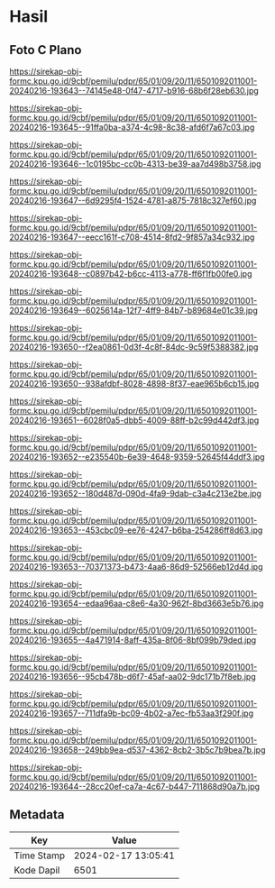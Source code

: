 # Hasil

## Foto C Plano

https://sirekap-obj-formc.kpu.go.id/9cbf/pemilu/pdpr/65/01/09/20/11/6501092011001-20240216-193643--74145e48-0f47-4717-b916-68b6f28eb630.jpg

https://sirekap-obj-formc.kpu.go.id/9cbf/pemilu/pdpr/65/01/09/20/11/6501092011001-20240216-193645--91ffa0ba-a374-4c98-8c38-afd6f7a67c03.jpg

https://sirekap-obj-formc.kpu.go.id/9cbf/pemilu/pdpr/65/01/09/20/11/6501092011001-20240216-193646--1c0195bc-cc0b-4313-be39-aa7d498b3758.jpg

https://sirekap-obj-formc.kpu.go.id/9cbf/pemilu/pdpr/65/01/09/20/11/6501092011001-20240216-193647--6d9295f4-1524-4781-a875-7818c327ef60.jpg

https://sirekap-obj-formc.kpu.go.id/9cbf/pemilu/pdpr/65/01/09/20/11/6501092011001-20240216-193647--eecc161f-c708-4514-8fd2-9f857a34c932.jpg

https://sirekap-obj-formc.kpu.go.id/9cbf/pemilu/pdpr/65/01/09/20/11/6501092011001-20240216-193648--c0897b42-b6cc-4113-a778-ff6f1fb00fe0.jpg

https://sirekap-obj-formc.kpu.go.id/9cbf/pemilu/pdpr/65/01/09/20/11/6501092011001-20240216-193649--6025614a-12f7-4ff9-84b7-b89684e01c39.jpg

https://sirekap-obj-formc.kpu.go.id/9cbf/pemilu/pdpr/65/01/09/20/11/6501092011001-20240216-193650--f2ea0861-0d3f-4c8f-84dc-9c59f5388382.jpg

https://sirekap-obj-formc.kpu.go.id/9cbf/pemilu/pdpr/65/01/09/20/11/6501092011001-20240216-193650--938afdbf-8028-4898-8f37-eae965b6cb15.jpg

https://sirekap-obj-formc.kpu.go.id/9cbf/pemilu/pdpr/65/01/09/20/11/6501092011001-20240216-193651--6028f0a5-dbb5-4009-88ff-b2c99d442df3.jpg

https://sirekap-obj-formc.kpu.go.id/9cbf/pemilu/pdpr/65/01/09/20/11/6501092011001-20240216-193652--e235540b-6e39-4648-9359-52645f44ddf3.jpg

https://sirekap-obj-formc.kpu.go.id/9cbf/pemilu/pdpr/65/01/09/20/11/6501092011001-20240216-193652--180d487d-090d-4fa9-9dab-c3a4c213e2be.jpg

https://sirekap-obj-formc.kpu.go.id/9cbf/pemilu/pdpr/65/01/09/20/11/6501092011001-20240216-193653--453cbc09-ee76-4247-b6ba-254286ff8d63.jpg

https://sirekap-obj-formc.kpu.go.id/9cbf/pemilu/pdpr/65/01/09/20/11/6501092011001-20240216-193653--70371373-b473-4aa6-86d9-52566eb12d4d.jpg

https://sirekap-obj-formc.kpu.go.id/9cbf/pemilu/pdpr/65/01/09/20/11/6501092011001-20240216-193654--edaa96aa-c8e6-4a30-962f-8bd3663e5b76.jpg

https://sirekap-obj-formc.kpu.go.id/9cbf/pemilu/pdpr/65/01/09/20/11/6501092011001-20240216-193655--4a471914-8aff-435a-8f06-8bf099b79ded.jpg

https://sirekap-obj-formc.kpu.go.id/9cbf/pemilu/pdpr/65/01/09/20/11/6501092011001-20240216-193656--95cb478b-d6f7-45af-aa02-9dc171b7f8eb.jpg

https://sirekap-obj-formc.kpu.go.id/9cbf/pemilu/pdpr/65/01/09/20/11/6501092011001-20240216-193657--711dfa9b-bc09-4b02-a7ec-fb53aa3f290f.jpg

https://sirekap-obj-formc.kpu.go.id/9cbf/pemilu/pdpr/65/01/09/20/11/6501092011001-20240216-193658--249bb9ea-d537-4362-8cb2-3b5c7b9bea7b.jpg

https://sirekap-obj-formc.kpu.go.id/9cbf/pemilu/pdpr/65/01/09/20/11/6501092011001-20240216-193644--28cc20ef-ca7a-4c67-b447-711868d90a7b.jpg


## Metadata

| Key        | Value               |
| ---------- | ------------------- |
| Time Stamp | 2024-02-17 13:05:41 |
| Kode Dapil | 6501                |



